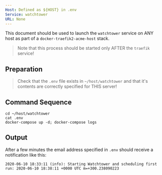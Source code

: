 ```yaml
---
Host: Defined as ${HOST} in .env
Service: watchtower
URL: None
---
```


This document should be used to launch the `watchtower` service on ANY host as part of a `docker-traefik2-acme-host` stack.

> Note that this process should be started only AFTER the `traefik` service!

## Preparation

> Check that the `.env` file exists in `~/host/watchtower` and that it's contents are correctly specified for THIS server!

## Command Sequence

```
cd ~/host/watchtower
cat .env  
docker-compose up -d; docker-compose logs
```

## Output

After a few minutes the email address specified in `.env` should receive a notification like this:

```
2020-06-10 18:33:11 (info): Starting Watchtower and scheduling first run: 2020-06-10 18:38:11 +0000 UTC m=+300.238090223
```
